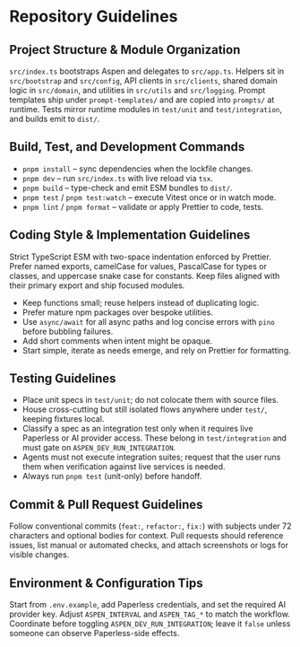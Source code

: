 # Repository Guidelines

## Project Structure & Module Organization
`src/index.ts` bootstraps Aspen and delegates to `src/app.ts`. Helpers sit in `src/bootstrap` and `src/config`, API clients in `src/clients`, shared domain logic in `src/domain`, and utilities in `src/utils` and `src/logging`. Prompt templates ship under `prompt-templates/` and are copied into `prompts/` at runtime. Tests mirror runtime modules in `test/unit` and `test/integration`, and builds emit to `dist/`.

## Build, Test, and Development Commands
- `pnpm install` – sync dependencies when the lockfile changes.
- `pnpm dev` – run `src/index.ts` with live reload via `tsx`.
- `pnpm build` – type-check and emit ESM bundles to `dist/`.
- `pnpm test` / `pnpm test:watch` – execute Vitest once or in watch mode.
- `pnpm lint` / `pnpm format` – validate or apply Prettier to code, tests.

## Coding Style & Implementation Guidelines
Strict TypeScript ESM with two-space indentation enforced by Prettier. Prefer named exports, camelCase for values, PascalCase for types or classes, and uppercase snake case for constants. Keep files aligned with their primary export and ship focused modules.

- Keep functions small; reuse helpers instead of duplicating logic.
- Prefer mature npm packages over bespoke utilities.
- Use `async/await` for all async paths and log concise errors with `pino` before bubbling failures.
- Add short comments when intent might be opaque.
- Start simple, iterate as needs emerge, and rely on Prettier for formatting.

## Testing Guidelines
- Place unit specs in `test/unit`; do not colocate them with source files.
- House cross-cutting but still isolated flows anywhere under `test/`, keeping fixtures local.
- Classify a spec as an integration test only when it requires live Paperless or AI provider access. These belong in `test/integration` and must gate on `ASPEN_DEV_RUN_INTEGRATION`.
- Agents must not execute integration suites; request that the user runs them when verification against live services is needed.
- Always run `pnpm test` (unit-only) before handoff.

## Commit & Pull Request Guidelines
Follow conventional commits (`feat:`, `refactor:`, `fix:`) with subjects under 72 characters and optional bodies for context. Pull requests should reference issues, list manual or automated checks, and attach screenshots or logs for visible changes.

## Environment & Configuration Tips
Start from `.env.example`, add Paperless credentials, and set the required AI provider key. Adjust `ASPEN_INTERVAL` and `ASPEN_TAG_*` to match the workflow. Coordinate before toggling `ASPEN_DEV_RUN_INTEGRATION`; leave it `false` unless someone can observe Paperless-side effects.
